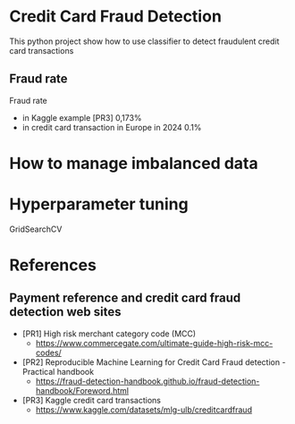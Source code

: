 # Credit Card Fraud Detection
This python project show how to use classifier to detect fraudulent credit card transactions
## Fraud rate 
Fraud rate
* in Kaggle example [PR3] 0,173%
* in credit card transaction in Europe in 2024 0.1%

# How to manage imbalanced data

# Hyperparameter tuning
GridSearchCV

# References

## Payment reference  and credit card fraud detection web sites
* [PR1] High risk merchant category code (MCC)
  - https://www.commercegate.com/ultimate-guide-high-risk-mcc-codes/
* [PR2] Reproducible Machine Learning for Credit Card Fraud detection - Practical handbook
  - https://fraud-detection-handbook.github.io/fraud-detection-handbook/Foreword.html
* [PR3] Kaggle credit card transactions
  - https://www.kaggle.com/datasets/mlg-ulb/creditcardfraud
